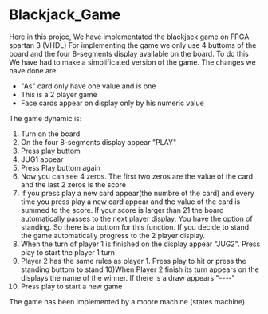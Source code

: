 # Blackjack_Game
Here in this projec, We have implementated the blackjack game on FPGA spartan 3 (VHDL)
For implementing the game we only use 4 buttoms of the board and the four 8-segments display 
available on the board. To do this We have had to make a simplificated version of the game. 
The changes we have done are:
- "As" card only have one value and is one 
- This is a 2 player game
- Face cards appear on display only by his numeric value

The game dynamic is: 
1) Turn on the board
2) On the four 8-segments display appear "PLAY"
3) Press play buttom
4) JUG1 appear 
5) Press Play buttom again 
6) Now you can see 4 zeros. The first two zeros are the value of the card and the last 2 zeros is the score
7) If you press play a new card appear(the numbre of the card) and every time you press play a new card appear
and the value of the card is summed to the score. If your score is larger than 21 the board automatically
passes to the next player display. You have the option of standing. So there is a buttom for this function. 
If you decide to stand the game automatically progress to the 2 player display. 
8) When the turn of player 1 is finished on the display appear "JUG2". Press play to start the player 1 turn
9) Player 2 has the same rules as player 1. Press play to hit or press the standing buttom to stand
10)When Player 2 finish its turn appears on the displays the name of the winner. If there is a draw appears "----"
11) Press play to start a new game

The game has been implemented by a moore machine (states machine).


